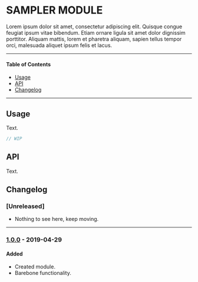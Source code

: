 # SAMPLER MODULE
Lorem ipsum dolor sit amet, consectetur adipiscing elit. Quisque congue feugiat ipsum vitae bibendum. Etiam ornare ligula sit amet dolor dignissim porttitor. Aliquam mattis, lorem et pharetra aliquam, sapien tellus tempor orci, malesuada aliquet ipsum felis et lacus.

<!-- ----------------------------------------------------------------------------------------- -->

---

#### Table of Contents

- [Usage](#usage)
- [API](#api)
- [Changelog](#changelog)

---

<!-- ----------------------------------------------------------------------------------------- -->

## Usage
Text.

```cpp
// WIP
```

<!-- ----------------------------------------------------------------------------------------- -->

## API
Text.

<!-- ----------------------------------------------------------------------------------------- -->

## Changelog

### [Unreleased]
- Nothing to see here, keep moving.

---

<!-- ----------------------------------------------------------------------------------------- -->

### [1.0.0] - 2019-04-29

#### Added
- Created module.
- Barebone functionality.

<!-- ----------------------------------------------------------------------------------------- -->

[1.5.0]: #changelog
[1.4.0]: #changelog
[1.3.0]: #changelog
[1.2.0]: #changelog
[1.1.0]: #changelog
[1.0.0]: #changelog
